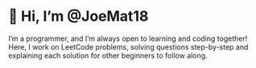 # 👋 Hi, I’m @JoeMat18

I’m a programmer, and I’m always open to learning and coding together! Here, I work on LeetCode problems, solving questions step-by-step and explaining each solution for other beginners to follow along.
